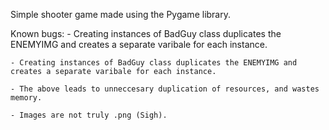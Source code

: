 Simple shooter game made using the Pygame library.

Known bugs:
	- Creating instances of BadGuy class duplicates the ENEMYIMG and creates a separate varibale for each instance.

	- Creating instances of BadGuy class duplicates the ENEMYIMG and creates a separate varibale for each instance. 
	  
	- The above leads to unneccesary duplication of resources, and wastes memory. 

	- Images are not truly .png (Sigh).

